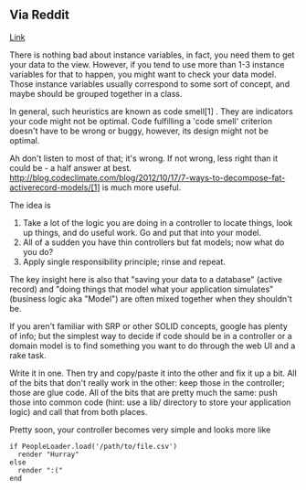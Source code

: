 ## Via Reddit
[Link](http://www.reddit.com/r/ruby/comments/1zf607/whats_bad_with_instantiating_instance_variables/)

There is nothing bad about instance variables, in fact, you need them to get your data to the view. However, if you tend to use more than 1-3 instance variables for that to happen, you might want to check your data model. Those instance variables usually correspond to some sort of concept, and maybe should be grouped together in a class.

In general, such heuristics are known as code smell[1] . They are indicators your code might not be optimal. Code fulfilling a 'code smell' criterion doesn't have to be wrong or buggy, however, its design might not be optimal.

Ah don't listen to most of that; it's wrong. If not wrong, less right than it could be - a half answer at best.
http://blog.codeclimate.com/blog/2012/10/17/7-ways-to-decompose-fat-activerecord-models/[1] is much more useful.

The idea is

1. Take a lot of the logic you are doing in a controller to locate things, look up things, and do useful work. Go and put that into your model.
2. All of a sudden you have thin controllers but fat models; now what do you do?
3. Apply single responsibility principle; rinse and repeat.

The key insight here is also that "saving your data to a database" (active record) and "doing things that model what your application simulates" (business logic aka "Model") are often mixed together when they shouldn't be.

If you aren't familiar with SRP or other SOLID concepts, google has plenty of info; but the simplest way to decide if code should be in a controller or a domain model is to find something you want to do through the web UI and a rake task.

Write it in one. Then try and copy/paste it into the other and fix it up a bit. All of the bits that don't really work in the other: keep those in the controller; those are glue code. All of the bits that are pretty much the same: push those into common code (hint: use a lib/ directory to store your application logic) and call that from both places.

Pretty soon, your controller becomes very simple and looks more like

    if PeopleLoader.load('/path/to/file.csv')
      render "Hurray"
    else
      render ":("
    end
